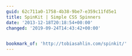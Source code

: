 ```yaml
---
guid: 62c711a0-1758-4b38-9be7-e359c11fd5e1
title: SpinKit | Simple CSS Spinners
date: '2013-12-18T20:18:54+00:00'
changed: '2019-09-24T14:43:42+00:00'


bookmark_of: 'http://tobiasahlin.com/spinkit/'
---
```




